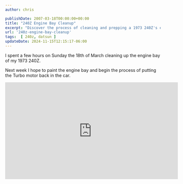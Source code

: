 ```yaml
---
author: chris

publishDate: 2007-03-18T00:00:00+00:00
title: "240Z Engine Bay Cleanup"
excerpt: "Discover the process of cleaning and prepping a 1973 240Z's engine bay for a turbo motor installation. Watch the video for a detailed guide."
url: '240z-engine-bay-cleanup'
tags:  [ 240z, datsun ] 
updateDate: 2024-11-15T12:15:17-06:00
---
```


I spent a few hours on Sunday the 18th of March cleaning up the engine bay of my 1973 240Z.

Next week I hope to paint the engine bay and begin the process of putting the Turbo motor back in the car.     

<iframe width="560" height="315" src="https://www.youtube.com/embed/ANz9qkmFiy0?si=j0sG5_hx0V_mO-Cz" title="YouTube video player" frameborder="0" allow="accelerometer; autoplay; clipboard-write; encrypted-media; gyroscope; picture-in-picture; web-share" allowfullscreen></iframe>
